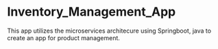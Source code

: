 # Inventory_Management_App
This app utilizes the microservices architecure using Springboot, java to create an app for product management.
